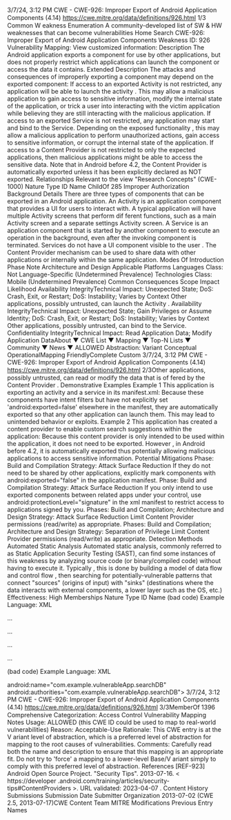 3/7/24, 3:12 PM CWE - CWE-926: Improper Export of Android Application Components (4.14)
https://cwe.mitre.org/data/deﬁnitions/926.html 1/3
Common W eakness Enumeration
A community-developed list of SW & HW weaknesses that can become
vulnerabilities
Home Search
CWE-926: Improper Export of Android Application Components
Weakness ID: 926
Vulnerability Mapping: 
View customized information:
 Description
The Android application exports a component for use by other applications, but does not properly restrict which applications can
launch the component or access the data it contains.
 Extended Description
The attacks and consequences of improperly exporting a component may depend on the exported component:
If access to an exported Activity is not restricted, any application will be able to launch the activity . This may allow a malicious
application to gain access to sensitive information, modify the internal state of the application, or trick a user into interacting
with the victim application while believing they are still interacting with the malicious application.
If access to an exported Service is not restricted, any application may start and bind to the Service. Depending on the
exposed functionality , this may allow a malicious application to perform unauthorized actions, gain access to sensitive
information, or corrupt the internal state of the application.
If access to a Content Provider is not restricted to only the expected applications, then malicious applications might be able to
access the sensitive data. Note that in Android before 4.2, the Content Provider is automatically exported unless it has been
explicitly declared as NOT exported.
 Relationships
 Relevant to the view "Research Concepts" (CWE-1000)
Nature Type ID Name
ChildOf 285 Improper Authorization
 Background Details
There are three types of components that can be exported in an Android application.
An Activity is an application component that provides a UI for users to interact with. A typical application will have multiple
Activity screens that perform dif ferent functions, such as a main Activity screen and a separate settings Activity screen.
A Service is an application component that is started by another component to execute an operation in the background, even
after the invoking component is terminated. Services do not have a UI component visible to the user .
The Content Provider mechanism can be used to share data with other applications or internally within the same application.
 Modes Of Introduction
Phase Note
Architecture and Design
 Applicable Platforms
Languages
Class: Not Language-Specific (Undetermined Prevalence)
Technologies
Class: Mobile (Undetermined Prevalence)
 Common Consequences
Scope Impact Likelihood
Availability
IntegrityTechnical Impact: Unexpected State; DoS: Crash, Exit, or Restart; DoS: Instability; Varies by Context
Other applications, possibly untrusted, can launch the Activity .
Availability
IntegrityTechnical Impact: Unexpected State; Gain Privileges or Assume Identity; DoS: Crash, Exit, or Restart; DoS: Instability;
Varies by Context
Other applications, possibly untrusted, can bind to the Service.
Confidentiality
IntegrityTechnical Impact: Read Application Data; Modify Application DataAbout ▼ CWE List ▼ Mapping ▼ Top-N Lists ▼ Community ▼ News ▼
ALLOWED
Abstraction: Variant
Conceptual OperationalMapping
FriendlyComplete Custom
3/7/24, 3:12 PM CWE - CWE-926: Improper Export of Android Application Components (4.14)
https://cwe.mitre.org/data/deﬁnitions/926.html 2/3Other applications, possibly untrusted, can read or modify the data that is of fered by the Content
Provider .
 Demonstrative Examples
Example 1
This application is exporting an activity and a service in its manifest.xml:
Because these components have intent filters but have not explicitly set 'android:exported=false' elsewhere in the manifest, they are
automatically exported so that any other application can launch them. This may lead to unintended behavior or exploits.
Example 2
This application has created a content provider to enable custom search suggestions within the application:
Because this content provider is only intended to be used within the application, it does not need to be exported. However , in Android
before 4.2, it is automatically exported thus potentially allowing malicious applications to access sensitive information.
 Potential Mitigations
Phase: Build and Compilation
Strategy: Attack Surface Reduction
If they do not need to be shared by other applications, explicitly mark components with android:exported="false" in the
application manifest.
Phase: Build and Compilation
Strategy: Attack Surface Reduction
If you only intend to use exported components between related apps under your control, use
android:protectionLevel="signature" in the xml manifest to restrict access to applications signed by you.
Phases: Build and Compilation; Architecture and Design
Strategy: Attack Surface Reduction
Limit Content Provider permissions (read/write) as appropriate.
Phases: Build and Compilation; Architecture and Design
Strategy: Separation of Privilege
Limit Content Provider permissions (read/write) as appropriate.
 Detection Methods
Automated Static Analysis
Automated static analysis, commonly referred to as Static Application Security Testing (SAST), can find some instances of this
weakness by analyzing source code (or binary/compiled code) without having to execute it. Typically , this is done by building a
model of data flow and control flow , then searching for potentially-vulnerable patterns that connect "sources" (origins of input)
with "sinks" (destinations where the data interacts with external components, a lower layer such as the OS, etc.)
Effectiveness: High
 Memberships
Nature Type ID Name
(bad code) Example Language: XML 

...




...


...



...

(bad code) Example Language: XML 

android:name="com.example.vulnerableApp.searchDB"
android:authorities="com.example.vulnerableApp.searchDB">
3/7/24, 3:12 PM CWE - CWE-926: Improper Export of Android Application Components (4.14)
https://cwe.mitre.org/data/deﬁnitions/926.html 3/3MemberOf 1396 Comprehensive Categorization: Access Control
 Vulnerability Mapping Notes
Usage: ALLOWED (this CWE ID could be used to map to real-world vulnerabilities)
Reason: Acceptable-Use
Rationale:
This CWE entry is at the V ariant level of abstraction, which is a preferred level of abstraction for mapping to the root causes of
vulnerabilities.
Comments:
Carefully read both the name and description to ensure that this mapping is an appropriate fit. Do not try to 'force' a mapping to a
lower-level Base/V ariant simply to comply with this preferred level of abstraction.
 References
[REF-923] Android Open Source Project. "Security Tips". 2013-07-16. < https://developer .android.com/training/articles/security-
tips#ContentProviders >. URL validated: 2023-04-07 .
 Content History
 Submissions
Submission Date Submitter Organization
2013-07-02
(CWE 2.5, 2013-07-17)CWE Content Team MITRE
 Modifications
 Previous Entry Names
